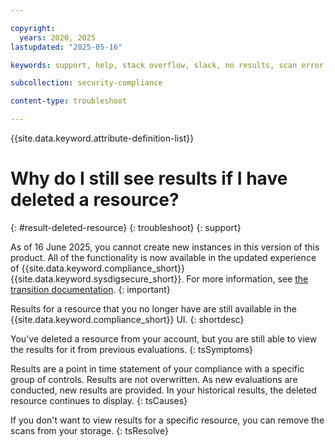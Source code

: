```yaml
---

copyright:
  years: 2020, 2025
lastupdated: "2025-05-16"

keywords: support, help, stack overflow, slack, no results, scan error

subcollection: security-compliance

content-type: troubleshoot

---
```


{{site.data.keyword.attribute-definition-list}}

# Why do I still see results if I have deleted a resource?
{: #result-deleted-resource}
{: troubleshoot}
{: support}


As of 16 June 2025, you cannot create new instances in this version of this product. All of the functionality is now available in the updated experience of {{site.data.keyword.compliance_short}} {{site.data.keyword.sysdigsecure_short}}. For more information, see [the transition documentation](/docs/security-compliance?topic=security-compliance-scc-transition). 
{: important}


Results for a resource that you no longer have are still available in the {{site.data.keyword.compliance_short}} UI.
{: shortdesc}


You've deleted a resource from your account, but you are still able to view the results for it from previous evaluations.
{: tsSymptoms}

Results are a point in time statement of your compliance with a specific group of controls. Results are not overwritten. As new evaluations are conducted, new results are provided. In your historical results, the deleted resource continues to display. 
{: tsCauses}

If you don't want to view results for a specific resource, you can remove the scans from your storage.
{: tsResolve}
